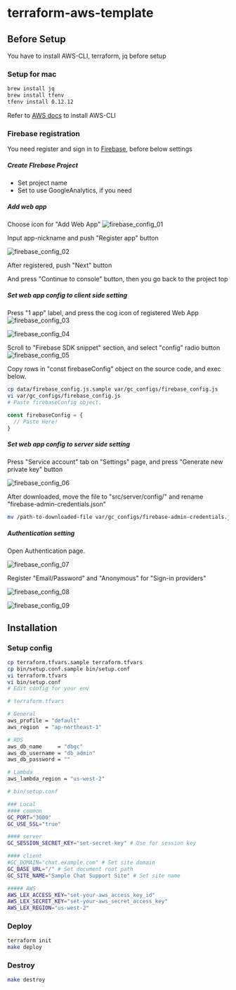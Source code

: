 # terraform-aws-template

## Before Setup
You have to install AWS-CLI, terraform, jq before setup

### Setup for mac
```bash
brew install jq
brew install tfenv
tfenv install 0.12.12
```
Refer to [AWS docs](https://docs.aws.amazon.com/cli/latest/userguide/install-macos.html) to install AWS-CLI

### Firebase registration

You need register and sign in to [Firebase](https://firebase.google.com/), before below settings

##### Create FIrebase Project

* Set project name
* Set to use GoogleAnalytics, if you need

##### Add web app

Choose icon for "Add Web App" ![firebase_config_01](https://raw.githubusercontent.com/uzura8/expressbird/dev_gc/src/doc/assets/img/firebase_config_01.png)



Input app-nickname and push "Register app" button

![firebase_config_02](https://raw.githubusercontent.com/uzura8/expressbird/dev_gc/src/doc/assets/img/firebase_config_02.png)



After registered, push "Next" button

And press "Continue to  console" button, then you go back to the project top



##### Set web app config to client side setting

Press "1 app" label, and press the cog icon of registered Web App ![firebase_config_03](https://raw.githubusercontent.com/uzura8/expressbird/dev_gc/src/doc/assets/img/firebase_config_03.png)

 ![firebase_config_04](https://raw.githubusercontent.com/uzura8/expressbird/dev_gc/src/doc/assets/img/firebase_config_04.png)



Scroll to "Firebase SDK snippet" section, and select "config" radio button ![firebase_config_05](https://raw.githubusercontent.com/uzura8/expressbird/dev_gc/src/doc/assets/img/firebase_config_05.png)



Copy rows in "const firebaseConfig" object on the source code, and exec below.

```bash
cp data/firebase_config.js.sample var/gc_configs/firebase_config.js
vi var/gc_configs/firebase_config.js
# Paste firebaseConfig object.
```

```js
const firebaseConfig = {
  // Paste Here!
}
```


##### Set web app config to server side setting

Press "Service account" tab on "Settings" page, and press "Generate new private key" button

![firebase_config_06](https://raw.githubusercontent.com/uzura8/expressbird/dev_gc/src/doc/assets/img/firebase_config_06.jpg)



After downloaded, move the file to "src/server/config/" and rename "firebase-admin-credentials.json"

```bash
mv /path-to-downloaded-file var/gc_configs/firebase-admin-credentials.json
```



##### Authentication setting

Open Authentication page.

![firebase_config_07](https://raw.githubusercontent.com/uzura8/expressbird/dev_gc/src/doc/assets/img/firebase_config_07.png)



Register "Email/Password" and "Anonymous" for "Sign-in providers"

![firebase_config_08](https://raw.githubusercontent.com/uzura8/expressbird/dev_gc/src/doc/assets/img/firebase_config_08.png)

![firebase_config_09](https://raw.githubusercontent.com/uzura8/expressbird/dev_gc/src/doc/assets/img/firebase_config_09.png)




## Installation

### Setup config

```bash
cp terraform.tfvars.sample terraform.tfvars
cp bin/setup.conf.sample bin/setup.conf
vi terraform.tfvars
vi bin/setup.conf
# Edit config for your env
```

```bash
# terraform.tfvars

# General
aws_profile = "default"
aws_region  = "ap-northeast-1"

# RDS
aws_db_name     = "dbgc"
aws_db_username = "db_admin"
aws_db_password = ""

# Lambda
aws_lambda_region = "us-west-2"
```

```bash
# bin/setup.conf

### Local
#### common
GC_PORT="3000"
GC_USE_SSL="true"

#### server
GC_SESSION_SECRET_KEY="set-secret-key" # Use for session key

#### client
#GC_DOMAIN="chat.example.com" # Set site domain
GC_BASE_URL="/" # Set document root path
GC_SITE_NAME="Sample Chat Support Site" # Set site name

##### AWS
AWS_LEX_ACCESS_KEY="set-your-aws_access_key_id"
AWS_LEX_SECRET_KEY="set-your-aws_secret_access_key"
AWS_LEX_REGION="us-west-2"
```

### Deploy

```bash
terraform init
make deploy
```

### Destroy

```bash
make destroy
```
